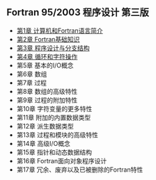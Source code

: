 ## Fortran 95/2003 程序设计 第三版
- [第1章 计算机和Fortran语言简介](chapter1.md)
- [第2章 Fortran基础知识](chapter2.md)
- [第3章 程序设计与分支结构](chapter3.md)
- [第4章 循环和字符操作](chapter4.md)
- 第5章 基本的I/O概念
- 第6章 数组
- 第7章 过程
- 第8章 数组的高级特性
- 第9章 过程的附加特性
- 第10章 字符变量的更多特性
- 第11章 附加的内置数据类型
- 第12章 派生数据类型
- 第13章 过程和模块的高级特性
- 第14章 高级I/O概念
- 第15章 指针和动态数据结构
- 第16章 Fortran面向对象程序设计
- 第17章 冗余、废弃以及已被删除的Fortran特性